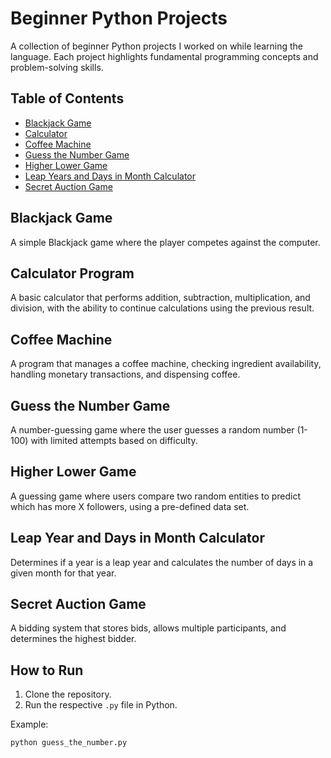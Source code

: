 # Beginner Python Projects

A collection of beginner Python projects I worked on while learning the language.  Each project highlights fundamental programming concepts and problem-solving skills. 

## Table of Contents
- [Blackjack Game](#blackjack-game)
- [Calculator](#calculator-program)
- [Coffee Machine](#coffee-machine)
- [Guess the Number Game](#guess-the-number-game)
- [Higher Lower Game](#higher-lower-game)
- [Leap Years and Days in Month Calculator](#leap-year-and-days-in-month-calculator)
- [Secret Auction Game](#secret-auction-game)




## Blackjack Game
A simple Blackjack game where the player competes against the computer.

## Calculator Program
A basic calculator that performs addition, subtraction, multiplication, and division, with the ability to continue calculations using the previous result.

## Coffee Machine
A program that manages a coffee machine, checking ingredient availability, handling monetary transactions, and dispensing coffee.

## Guess the Number Game
A number-guessing game where the user guesses a random number (1-100) with limited attempts based on difficulty.

## Higher Lower Game
A guessing game where users compare two random entities to predict which has more X followers, using a pre-defined data set.

## Leap Year and Days in Month Calculator
Determines if a year is a leap year and calculates the number of days in a given month for that year.

## Secret Auction Game
A bidding system that stores bids, allows multiple participants, and determines the highest bidder.



## How to Run

1. Clone the repository.
2. Run the respective `.py` file in Python.

Example:
```bash
python guess_the_number.py







